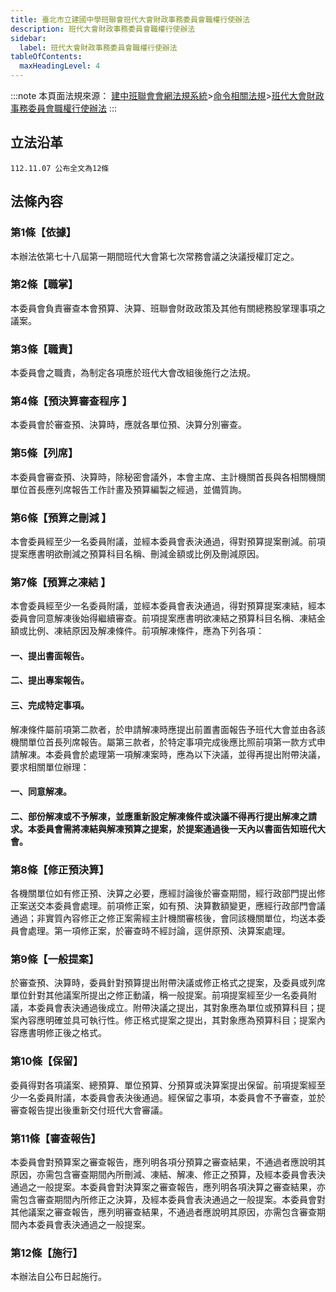 ```yaml
---
title: 臺北市立建國中學班聯會班代大會財政事務委員會職權行使辦法  
description: 班代大會財政事務委員會職權行使辦法
sidebar:
  label: 班代大會財政事務委員會職權行使辦法
tableOfContents:
  maxHeadingLevel: 4
---
```


:::note
本頁面法規來源：
[建中班聯會會網法規系統](https://ckhssc.wordpress.com/%e6%b3%95%e8%a6%8f%e7%b3%bb%e7%b5%b1/)\>[命令相關法規](https://ckhssc.wordpress.com/%e6%b3%95%e8%a6%8f%e5%91%bd%e4%bb%a4/)\>[班代大會財政事務委員會職權行使辦法](https://drive.google.com/file/d/18ydnm-ZmXK5YqgC7sQrSzWnsfzQJv4oU/view?usp=sharing)
:::

## 立法沿革 
```
112.11.07 公布全文為12條 
```

## 法條內容

### 第1條【依據】  

本辦法依第七十八屆第一期間班代大會第七次常務會議之決議授權訂定之。

### 第2條【職掌】 

本委員會負責審查本會預算、決算、班聯會財政政策及其他有關總務股掌理事項之議案。

### 第3條【職責】  

本委員會之職責，為制定各項應於班代大會改組後施行之法規。

### 第4條【預決算審查程序 】 

本委員會於審查預、決算時，應就各單位預、決算分別審查。

### 第5條【列席】 

本委員會審查預、決算時，除秘密會議外，本會主席、主計機關首長與各相關機關單位首長應列席報告工作計畫及預算編製之經過，並備質詢。

### 第6條【預算之刪減 】 

本會委員經至少一名委員附議，並經本委員會表決通過，得對預算提案刪減。前項提案應書明欲刪減之預算科目名稱、刪減金額或比例及刪減原因。

### 第7條【預算之凍結 】 

本會委員經至少一名委員附議，並經本委員會表決通過，得對預算提案凍結，經本委員會同意解凍後始得繼續審查。前項提案應書明欲凍結之預算科目名稱、凍結金額或比例、凍結原因及解凍條件。前項解凍條件，應為下列各項：

#### 一、提出書面報告。

#### 二、提出專案報告。

#### 三、完成特定事項。

解凍條件屬前項第二款者，於申請解凍時應提出前置書面報告予班代大會並由各該機關單位首長列席報告。屬第三款者，於特定事項完成後應比照前項第一款方式申請解凍。本委員會於處理第一項解凍案時，應為以下決議，並得再提出附帶決議，要求相關單位辦理：

#### 一、同意解凍。

#### 二、部份解凍或不予解凍，並應重新設定解凍條件或決議不得再行提出解凍之請求。本委員會需將凍結與解凍預算之提案，於提案通過後一天內以書面告知班代大會。

### 第8條【修正預決算】 

各機關單位如有修正預、決算之必要，應經討論後於審查期間，經行政部門提出修正案送交本委員會處理。前項修正案，如有預、決算數額變更，應經行政部門會議通過；非實質內容修正之修正案需經主計機關審核後，會同該機關單位，均送本委員會處理。第一項修正案，於審查時不經討論，逕併原預、決算案處理。

### 第9條【一般提案】  

於審查預、決算時，委員針對預算提出附帶決議或修正格式之提案，及委員或列席單位針對其他議案所提出之修正動議，稱一般提案。前項提案經至少一名委員附議，本委員會表決通過後成立。附帶決議之提出，其對象應為單位或預算科目；提案內容應明確並具可執行性。修正格式提案之提出，其對象應為預算科目；提案內容應書明修正後之格式。

### 第10條【保留】  

委員得對各項議案、總預算、單位預算、分預算或決算案提出保留。前項提案經至少一名委員附議，本委員會表決後通過。經保留之事項，本委員會不予審查，並於審查報告提出後重新交付班代大會審議。

### 第11條【審查報告】  

本委員會對預算案之審查報告，應列明各項分預算之審查結果，不通過者應說明其原因，亦需包含審查期間內所刪減、凍結、解凍、修正之預算，及經本委員會表決通過之一般提案。本委員會對決算案之審查報告，應列明各項決算之審查結果，亦需包含審查期間內所修正之決算，及經本委員會表決通過之一般提案。本委員會對其他議案之審查報告，應列明審查結果，不通過者應說明其原因，亦需包含審查期間內本委員會表決通過之一般提案。

### 第12條【施行】  

本辦法自公布日起施行。
